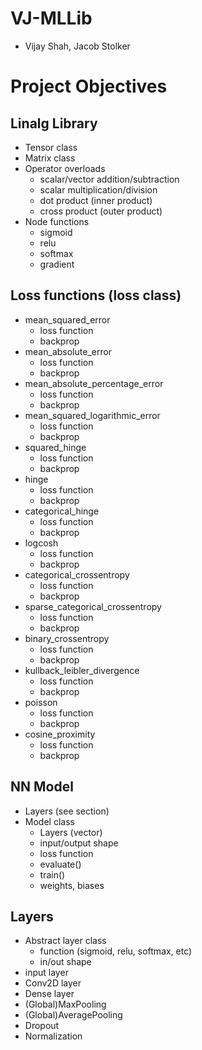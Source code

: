 # VJ-MLLib
 * Vijay Shah, Jacob Stolker
# Project Objectives

## Linalg Library
 * Tensor class
 * Matrix class
 * Operator overloads
   - scalar/vector addition/subtraction
   - scalar multiplication/division
   - dot product (inner product)
   - cross product (outer product)
 * Node functions 
   - sigmoid
   - relu
   - softmax
   - gradient
   


## Loss functions (loss class)
 * mean_squared_error
   - loss function
   - backprop
 * mean_absolute_error
    - loss function
    - backprop
 * mean_absolute_percentage_error
    - loss function
    - backprop
 * mean_squared_logarithmic_error
    - loss function
    - backprop
 * squared_hinge
    - loss function
    - backprop
 * hinge
    - loss function
    - backprop
 * categorical_hinge
    - loss function
    - backprop
 * logcosh
    - loss function
    - backprop
 * categorical_crossentropy
    - loss function
    - backprop
 * sparse_categorical_crossentropy
    - loss function
    - backprop
 * binary_crossentropy
    - loss function
    - backprop
 * kullback_leibler_divergence
    - loss function
    - backprop
 * poisson
    - loss function
    - backprop
 * cosine_proximity
   - loss function
   - backprop



## NN Model
 * Layers (see section)
 * Model class
   - Layers (vector)
   - input/output shape
   - loss function
   - evaluate()
   - train()
   - weights, biases



## Layers
 * Abstract layer class
   - function (sigmoid, relu, softmax, etc)
   - in/out shape
 * input layer
 * Conv2D layer
 * Dense layer
 * (Global)MaxPooling
 * (Global)AveragePooling
 * Dropout
 * Normalization
 

 

